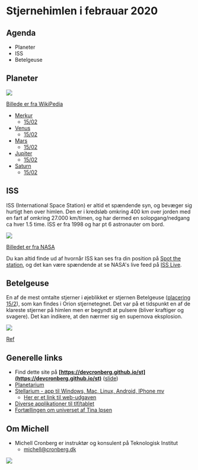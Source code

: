 # Stjernehimlen i febrauar 2020

## Agenda

- Planeter
- ISS
- Betelgeuse

## Planeter

![](https://upload.wikimedia.org/wikipedia/commons/thumb/6/64/Solar-System.pdf/page1-1600px-Solar-System.pdf.jpg)

[Billede er fra WikiPedia](https://en.wikipedia.org/wiki/File:Solar-System.pdf)

- [Merkur](merkur.md)
  - [15/02](https://stellarium-web.org/skysource/Mercury?fov=103.01&date=2020-02-15T17:30:28Z&lat=55.43&lng=10.37&elev=0)
- [Venus](venus.md)
  - [15/02](https://stellarium-web.org/skysource/Venus?fov=179.59&date=2020-02-15T17:58:17Z&lat=55.43&lng=10.37&elev=0)
- [Mars](mars.md)
  - [15/02](https://stellarium-web.org/skysource/Mars?fov=179.59&date=2020-02-15T05:45:18Z&lat=55.43&lng=10.37&elev=0)
- [Jupiter](jupiter.md)
  - [15/02](https://stellarium-web.org/skysource/Jupiter?fov=103.01&date=2020-02-15T06:00:14Z&lat=55.43&lng=10.37&elev=0)
- [Saturn](saturn.md)
  - [15/02](https://stellarium-web.org/skysource/Saturn?fov=103.01&date=2020-02-15T06:00:30Z&lat=55.43&lng=10.37&elev=0)

## ISS
  
ISS (International Space Station) er altid et spændende syn, og bevæger sig hurtigt hen over himlen. Den er i kredsløb omkring 400 km over jorden med en fart af omkring 27.000 km/timen, og har dermed en solopgang/nedgang ca hver 1.5 time. ISS er fra 1998 og har pt 6 astronauter om bord.

![](https://www.nasa.gov/sites/default/files/thumbnails/image/final_configuration_of_iss.jpg)

[Billedet er fra NASA](https://www.nasa.gov/)

Du kan altid finde ud af hvornår ISS kan ses fra din position på [Spot the station](https://spotthestation.nasa.gov/sightings/view.cfm?country=Denmark&region=None&city=Frederiksberg#.Xg4TYkf0mUk), og det kan være spændende at se NASA's live feed på [ISS Live](https://www.nasa.gov/multimedia/nasatv/iss_ustream.html).

## Betelgeuse

En af de mest omtalte stjerner i øjeblikket er stjernen Betelgeuse ([placering 15/2](https://stellarium-web.org/skysource/Betelgeuse?fov=82.272&date=2020-02-15T18:01:31Z&lat=55.43&lng=10.37&elev=0)), som kan findes i Orion stjernetegnet. Det var på et tidspunkt en af de klareste stjerner på himlen men er begyndt at pulsere (bliver kraftiger og svagere). Det kan indikere, at den nærmer sig en supernova eksplosion.

![](https://upload.wikimedia.org/wikipedia/commons/thumb/4/47/Orion_Head_to_Toe.jpg/200px-Orion_Head_to_Toe.jpg)

[Ref](https://en.wikipedia.org/wiki/Betelgeuse)



## Generelle links

- Find dette site på **[https://devcronberg.github.io/st](https://devcronberg.github.io/st)** ([slide](https://docs.google.com/presentation/d/e/2PACX-1vSYJmr48OWY-MgXNIX2ZkcIbSke84ydsq8je4NwNrTjGohP1BOJPNWiHZpf01OZ3hsnnxhkxeLnqC47/pub?start=true&loop=false&delayms=3000))
- [Planetarium](https://planetarium.dk/)
- [Stellarium - app til  Windows, Mac, Linux, Android, IPhone mv](https://stellarium.org/)
  - [Her er et link til web-udgaven](https://stellarium-web.org/)
- [Diverse applikationer til tlf/tablet](https://www.makeuseof.com/tag/great-android-astronomy-apps/)
- [Fortællingen om universet af Tina Ipsen](https://www.pricerunner.dk/pl/802-2001729696/Boeger/Fortaellingen-om-Universet-Fra-Big-Bang-til-mennesket-i-dag-(E-bog-2019)-Sammenlign-Priser)

## Om Michell

- Michell Cronberg er instruktør og konsulent på Teknologisk Institut
  - michell@cronberg.dk

![](http://log.cronberg.dk/logimage?application=st_teknologisk&group1=stjernehimlen_jan2020&fromdate=2020-1-6)

